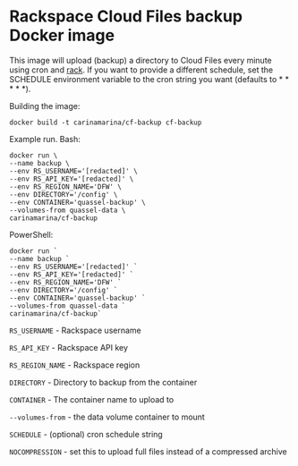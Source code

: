 # Rackspace Cloud Files backup Docker image

This image will upload (backup) a directory to Cloud Files every minute using cron and [rack](https://developer.rackspace.com/docs/rack-cli/ "rack"). If you want to provide a different schedule, set the SCHEDULE environment variable to the cron string you want (defaults to * * * * *).

Building the image:

```
docker build -t carinamarina/cf-backup cf-backup
```

Example run. Bash:

```
docker run \
--name backup \ 
--env RS_USERNAME='[redacted]' \ 
--env RS_API_KEY='[redacted]' \
--env RS_REGION_NAME='DFW' \
--env DIRECTORY='/config' \
--env CONTAINER='quassel-backup' \ 
--volumes-from quassel-data \
carinamarina/cf-backup
```

PowerShell:

```
docker run `
--name backup ` 
--env RS_USERNAME='[redacted]' ` 
--env RS_API_KEY='[redacted]' `
--env RS_REGION_NAME='DFW' `
--env DIRECTORY='/config' `
--env CONTAINER='quassel-backup' ` 
--volumes-from quassel-data `
carinamarina/cf-backup`
```

`RS_USERNAME` - Rackspace username

`RS_API_KEY` - Rackspace API key

`RS_REGION_NAME` - Rackspace region

`DIRECTORY` - Directory to backup from the container

`CONTAINER` - The container name to upload to

`--volumes-from` - the data volume container to mount

`SCHEDULE` - (optional) cron schedule string

`NOCOMPRESSION` - set this to upload full files instead of a compressed archive